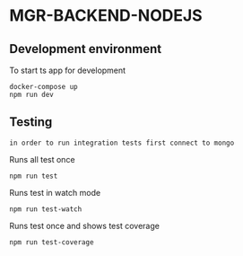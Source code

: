 # MGR-BACKEND-NODEJS

## Development environment

To start ts app for development

```
docker-compose up
npm run dev
```

## Testing

`in order to run integration tests first connect to mongo`

Runs all test once

```
npm run test
```

Runs test in watch mode

```
npm run test-watch
```

Runs test once and shows test coverage

```
npm run test-coverage
```
